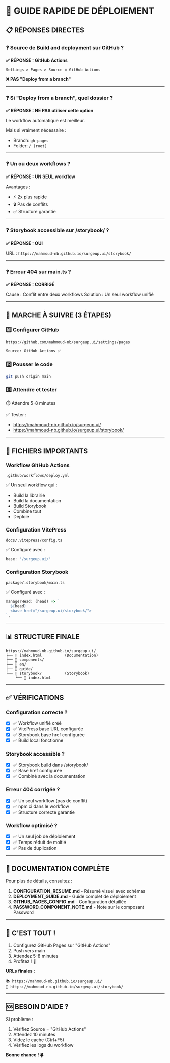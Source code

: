 # 🚀 GUIDE RAPIDE DE DÉPLOIEMENT

## 📋 RÉPONSES DIRECTES

### ❓ Source de Build and deployment sur GitHub ?

**✅ RÉPONSE : GitHub Actions**

```
Settings > Pages > Source = GitHub Actions
```

**❌ PAS "Deploy from a branch"**

---

### ❓ Si "Deploy from a branch", quel dossier ?

**✅ RÉPONSE : NE PAS utiliser cette option**

Le workflow automatique est meilleur.

Mais si vraiment nécessaire :
- Branch: `gh-pages`
- Folder: `/ (root)`

---

### ❓ Un ou deux workflows ?

**✅ RÉPONSE : UN SEUL workflow**

Avantages :
- ⚡ 2x plus rapide
- 🔒 Pas de conflits
- ✅ Structure garantie

---

### ❓ Storybook accessible sur /storybook/ ?

**✅ RÉPONSE : OUI**

URL : `https://mahmoud-nb.github.io/surgeup.ui/storybook/`

---

### ❓ Erreur 404 sur main.ts ?

**✅ RÉPONSE : CORRIGÉ**

Cause : Conflit entre deux workflows
Solution : Un seul workflow unifié

---

## 🎯 MARCHE À SUIVRE (3 ÉTAPES)

### 1️⃣ Configurer GitHub

```
https://github.com/mahmoud-nb/surgeup.ui/settings/pages

Source: GitHub Actions ✅
```

### 2️⃣ Pousser le code

```bash
git push origin main
```

### 3️⃣ Attendre et tester

⏱️ Attendre 5-8 minutes

✅ Tester :
- https://mahmoud-nb.github.io/surgeup.ui/
- https://mahmoud-nb.github.io/surgeup.ui/storybook/

---

## 📁 FICHIERS IMPORTANTS

### Workflow GitHub Actions

```
.github/workflows/deploy.yml
```

✅ Un seul workflow qui :
- Build la librairie
- Build la documentation
- Build Storybook
- Combine tout
- Déploie

### Configuration VitePress

```
docs/.vitepress/config.ts
```

✅ Configuré avec :
```typescript
base: '/surgeup.ui/'
```

### Configuration Storybook

```
package/.storybook/main.ts
```

✅ Configuré avec :
```typescript
managerHead: (head) => `
  ${head}
  <base href="/surgeup.ui/storybook/">
`,
```

---

## 📊 STRUCTURE FINALE

```
https://mahmoud-nb.github.io/surgeup.ui/
├── 📄 index.html          (Documentation)
├── 📁 components/
├── 📁 en/
├── 📁 guide/
└── 📁 storybook/          (Storybook)
    └── 📄 index.html
```

---

## ✅ VÉRIFICATIONS

### Configuration correcte ?

- [x] ✅ Workflow unifié créé
- [x] ✅ VitePress base URL configurée
- [x] ✅ Storybook base href configurée
- [x] ✅ Build local fonctionne

### Storybook accessible ?

- [x] ✅ Storybook build dans /storybook/
- [x] ✅ Base href configurée
- [x] ✅ Combiné avec la documentation

### Erreur 404 corrigée ?

- [x] ✅ Un seul workflow (pas de conflit)
- [x] ✅ npm ci dans le workflow
- [x] ✅ Structure correcte garantie

### Workflow optimisé ?

- [x] ✅ Un seul job de déploiement
- [x] ✅ Temps réduit de moitié
- [x] ✅ Pas de duplication

---

## 📖 DOCUMENTATION COMPLÈTE

Pour plus de détails, consultez :

1. **CONFIGURATION_RESUME.md** - Résumé visuel avec schémas
2. **DEPLOYMENT_GUIDE.md** - Guide complet de déploiement
3. **GITHUB_PAGES_CONFIG.md** - Configuration détaillée
4. **PASSWORD_COMPONENT_NOTE.md** - Note sur le composant Password

---

## 🎉 C'EST TOUT !

1. Configurez GitHub Pages sur "GitHub Actions"
2. Push vers main
3. Attendez 5-8 minutes
4. Profitez ! 🚀

**URLs finales :**

```
📚 https://mahmoud-nb.github.io/surgeup.ui/
🎨 https://mahmoud-nb.github.io/surgeup.ui/storybook/
```

---

## 🆘 BESOIN D'AIDE ?

Si problème :

1. Vérifiez Source = "GitHub Actions"
2. Attendez 10 minutes
3. Videz le cache (Ctrl+F5)
4. Vérifiez les logs du workflow

**Bonne chance ! 🍀**
